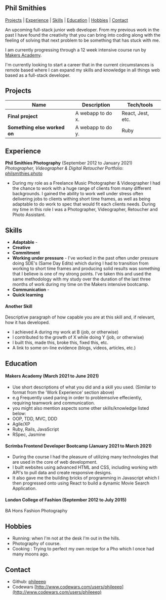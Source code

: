 ## Phil Smithies

[Projects](#projects) | [Experience](https://github.com/phileeep/CV/#experience) | [Skills](https://github.com/phileeep/CV/#skills) | [Education](https://github.com/phileeep/CV/#education) | [Hobbies](https://github.com/phileeep/CV/#hobbies) | [Contact](https://github.com/phileeep/CV/#contact)

An upcoming full-stack junior web developer.  From my previous work in the past I have found the creativity that you can bring into coding along with the feeling of solving that next problem to be something that has stuck with me. 

I am currently progressing through a 12 week intensive course run by [Makers Academy](https://github.com/makersacademy). 

I'm currently looking to start a career that in the current circumstances is remote based where I can expand my skills and knowledge in all things web based as a full-stack developer. 

## Projects

| Name                         | Description       | Tech/tools        |
| ---------------------------- | ----------------- | ----------------- |
| **Final project**            | A webapp to do x. | React, Jest, etc. |
| **Something else worked on** | A webapp to do y. | Ruby              |

## Experience

**Phil Smithies Photography** (September 2012 to January 2021)  
_Photographer, Videographer & Digital Retoucher_
Portfolio: [philsmithies.photo](http://www.philsmithies.photo)

- During my role as a Freelance Music Photographer & Videographer I had the chance to work with a huge range of clients from many different backgrounds. I gained the ability to work well under stress often delivering jobs to clients withing short time frames, as well as being adaptable to do work to spec that would fit each clients needs. During my time in this role I was a Photographer, Videographer, Retoucher and Photo Assistant. 

## Skills

- **Adaptable** - 
- **Creative**
- **Commitment**
- **Working under pressure** - I've worked in the past often under pressure doing SDE's (Same Day Edits) which during I had to transition from working to short time frames and producing solid results was something that I believe is one of my strong points. I've taken this and used the same methodology with my study over the duration of the last three months of work during my time on the Makers intensive bootcamp. 
- **Communication** - 
- **Quick learning**

#### Another Skill

Descriptive paragraph of how capable you are at this skill and, if relevant, how it has developed.

- I achieved A during my work at B (job, or otherwise)
- I contributed to the growth of X while doing Y (job, or otherwise)
- I built this, made this, broke this, fixed this, etc.
- A link to some on-line evidence (blogs, videos, articles, etc.)

## Education

#### Makers Academy (March 2021 to June 2021)
- Use short descriptions of what you did and a skill you used. (Similar to format from the 'Work Experience' section above)
- e.g Frequently used paring in order to problemsolve effeciently, requiring teamwork and communication.
- you might also mention aspects some other skills/knowledge listed below: 
- OOP, TDD, MVC, DDD
- Agile/XP
- Ruby, Rails, JavaScript
- RSpec, Jasmine

#### Scrimba Frontend Developer Bootcamp (January 2021 to March 2021)
- During the course I had the pleasure of utilizing many technologies that are used in the core of web development. 
- I built websites using advanced HTML and CSS, including working with API's to pull data and create responsive designs. 
- It also gave me the building bricks of programming in Javascript which I then progressed onto using React to build a dynamic Movie Search Application. 

#### London College of Fashion (September 2012 to July 2015)

BA Hons Fashion Photography

## Hobbies

- Running: when I'm not at the desk I'm out in the hills. 
- Photography of course. 
- Cooking : Trying to perfect my own recipe for a Pho which I once had many moons ago. 

## Contact
- Github: [phileeep](https://github.com/phileeep/)
- Codewars [http://www.codewars.com/users/phileeep](http://www.codewars.com/users/phileeep)